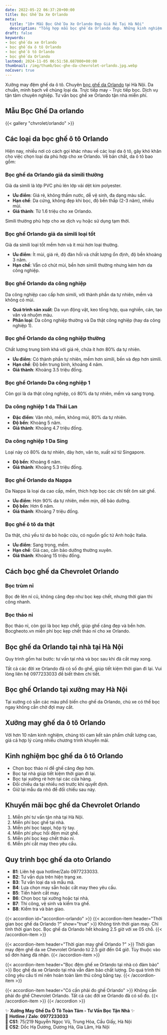 ```yaml
---
date: 2022-05-22 06:37:28+00:00
title: Bọc Ghế Da Xe Orlando
meta:
  title: "10+ Mẫu Bọc Ghế Da Xe Orlando Đẹp Giá Rẻ Tại Hà Nội"
  description: "Tổng hợp mẫu bọc ghế da Orlando đẹp. Những kinh nghiệm bọc ghế ô tô Orlando. Chương trình khuyến mãi bọc ghế Chevrolet Orlando. Bảng giá bọc ghế da xe Orlando."
draft: false
keywords:
- bọc ghế da xe Orlando
- bọc ghế da ô tô Orlando
- bọc ghế ô tô Orlando
- bọc ghế da Orlando
lastmod: 2024-11-05 06:51:58.687000+00:00
thumbnail: /img/thumb/boc-ghe-da-chevrolet-orlando.jpg.webp
noCover: true
---
```


Xưởng may đệm ghế da ô tô. Chuyên [bọc ghế da Orlando](https://bocgheoto.vn/chvrolet/boc-ghe-da-xe-orlando.html) tại Hà Nội. Da chuẩn, minh bạch về chủng loại da. Trực tiếp may - Trực tiếp bọc. Dịch vụ tận tâm chuyên nghiệp. Tư vấn bọc ghế xe Orlando tận nhà miễn phí.
## Mẫu Bọc Ghế Da orlando
{{< gallery "chvrolet/orlando" >}}
## Các loại da bọc ghế ô tô Orlando
Hiện nay, nhiều nơi có cách gọi khác nhau về các loại da ô tô, gây khó khăn cho việc chọn loại da phù hợp cho xe Orlando. Về bản chất, da ô tô bao gồm:

### Bọc ghế da Orlando giả da simili thường
Giả da simili là lớp PVC phủ lên lớp vải dệt kim polyester.

- **Ưu điểm**: Giá rẻ, không thấm nước, dễ vệ sinh, đa dạng màu sắc.
- **Hạn chế**: Da cứng, không đẹp khi bọc, độ bền thấp (2-3 năm), nhiều mùi.
- **Giá thành**: Từ 1.6 triệu cho xe Orlando.

Simili thường phù hợp cho xe dịch vụ hoặc sử dụng tạm thời.

### Bọc ghế Orlando giả da simili loại tốt
Giả da simili loại tốt mềm hơn và ít mùi hơn loại thường.

- **Ưu điểm**: Ít mùi, giá rẻ, độ đàn hồi và chất lượng ổn định, độ bền khoảng 3 năm.
- **Hạn chế**: Vẫn có chút mùi, bền hơn simili thường nhưng kém hơn da công nghiệp.

### Bọc ghế Orlando da công nghiệp
Da công nghiệp cao cấp hơn simili, với thành phần da tự nhiên, mềm và không có mùi.

- **Quá trình sản xuất**: Da vụn động vật, keo tổng hợp, qua nghiền, cán, tạo vân và nhuộm màu.
- **Phân loại**: Da công nghiệp thường và Da thật công nghiệp (hay da công nghiệp 1).

### Bọc ghế Orlando da công nghiệp thường
Chất lượng trung bình khá với giá rẻ, chứa ít hơn 80% da tự nhiên.

- **Ưu điểm**: Có thành phần tự nhiên, mềm hơn simili, bền và đẹp hơn simili.
- **Hạn chế**: Độ bền trung bình, khoảng 4 năm.
- **Giá thành**: Khoảng 3.5 triệu đồng.

### Bọc ghế Orlando Da công nghiệp 1
Còn gọi là da thật công nghiệp, có 80% da tự nhiên, mềm và sang trọng.

### Da công nghiệp 1 da Thái Lan
- **Đặc điểm**: Vân nhỏ, mềm, không mùi, 80% da tự nhiên.
- **Độ bền**: Khoảng 5 năm.
- **Giá thành**: Khoảng 4.7 triệu đồng.

### Da công nghiệp 1 Da Sing
Loại này có 80% da tự nhiên, dày hơn, vân to, xuất xứ từ Singapore.

- **Độ bền**: Khoảng 6 năm.
- **Giá thành**: Khoảng 5.3 triệu đồng.

### Bọc ghế Orlando da Nappa
Da Nappa là loại da cao cấp, mềm, thích hợp bọc các chi tiết ôm sát ghế.

- **Ưu điểm**: Hơn 90% da tự nhiên, mềm mịn, dễ bảo dưỡng.
- **Độ bền**: Hơn 6 năm.
- **Giá thành**: Khoảng 7 triệu đồng.

### Bọc ghế ô tô da thật
Da thật, chủ yếu từ da bò hoặc cừu, có nguồn gốc từ Anh hoặc Italia.

- **Ưu điểm**: Sang trọng, mềm.
- **Hạn chế**: Giá cao, cần bảo dưỡng thường xuyên.
- **Giá thành**: Khoảng 15 triệu đồng.

## Cách bọc ghế da Chevrolet Orlando

### Bọc trùm nỉ
Bọc đè lên nỉ cũ, không căng đẹp như bọc kẹp chết, nhưng thời gian thi công nhanh.

### Bọc tháo nỉ
Bọc tháo nỉ, còn gọi là bọc kẹp chết, giúp ghế căng đẹp và bền hơn. Bocgheoto.vn miễn phí bọc kẹp chết tháo nỉ cho xe Orlando.

## Bọc ghế da Orlando tại nhà tại Hà Nội
Quy trình gồm hai bước: tư vấn tại nhà và bọc sau khi đã cắt may xong.

Tất cả các đời xe Orlando đã có số đo ghế, giúp tiết kiệm thời gian đi lại. Vui lòng liên hệ 0977233033 để biết thêm chi tiết.

## Bọc ghế Orlando tại xưởng may Hà Nội
Tại xưởng có sẵn các màu phổ biến cho ghế da Orlando, chủ xe có thể bọc ngay không cần chờ đợi may cắt.

## Xưởng may ghế da ô tô Orlando
Với hơn 10 năm kinh nghiệm, chúng tôi cam kết sản phẩm chất lượng cao, giá cả hợp lý cùng nhiều chương trình khuyến mãi.

## Kinh nghiệm bọc ghế da ô tô Orlando
- Chọn bọc tháo nỉ để ghế căng đẹp hơn.
- Bọc tại nhà giúp tiết kiệm thời gian đi lại.
- Bọc tại xưởng rẻ hơn tại các cửa hàng.
- Đối chiếu da tại nhiều nơi trước khi quyết định.
- Giữ lại mẫu da nhỏ để đối chiếu sau này.

## Khuyến mãi bọc ghế da Chevrolet Orlando
1. Miễn phí tư vấn tận nhà tại Hà Nội.
2. Miễn phí bọc ghế tại nhà.
3. Miễn phí bọc tappi, hộp tỳ tay.
4. Miễn phí phục hồi đệm mút ghế.
5. Miễn phí bọc kẹp chết tháo nỉ.
6. Miễn phí cắt may theo yêu cầu.

## Quy trình bọc ghế da oto Orlando
- **B1**: Liên hệ qua hotline/Zalo 0977233033.
- **B2**: Tư vấn dựa trên hiện trạng xe.
- **B3**: Tư vấn loại da và mẫu mã.
- **B4**: Lựa chọn may sẵn hoặc cắt may theo yêu cầu.
- **B5**: Tiến hành cắt may.
- **B6**: Chọn bọc tại xưởng hoặc tại nhà.
- **B7**: Thi công, vệ sinh và kiểm tra ghế.
- **B8**: Kiểm tra và bàn giao.

{{< accordion id="accordion-orlando" >}}
  {{< accordion-item header="Thời gian bọc ghế da Orlando ?" show="true" >}}
    Không tính thời gian may. Chỉ tính thời gian bọc. Bọc ghế da Orlando hết khoảng 2.5 giờ với xe 05 chỗ.
  {{< /accordion-item >}}
  
  {{< accordion-item header="Thời gian may ghế Orlando ?" >}}
    Thời gian may đệm ghế da xe Chevrolet Orlando từ 2.5 giờ đến 04 giờ. Tùy thuộc vào số đơn hàng đã nhận.
  {{< /accordion-item >}}
  
  {{< accordion-item header="Bọc đệm ghế xe Orlando tại nhà có đảm bảo" >}}
    Bọc ghế da xe Orlando tại nhà vẫn đảm bảo chất lượng. Do quá trình thi công yêu cầu tỉ mỉ nên hoàn toàn làm thủ công bằng tay.
  {{< /accordion-item >}}
  
  {{< accordion-item header="Có cần phải đo ghế Orlando" >}}
    Không cần phải đo ghế Chevrolet Orlando. Tất cả các đời xe Orlando đã có số đo.
  {{< /accordion-item >}}
{{< /accordion >}}

✨ **Xưởng May Ghế Da Ô Tô Toàn Tâm - Tư Vấn Bọc Tận Nhà** ✨  
📱 **Hotline / Zalo**: **0977233033**  
📍 **CS1**: 75/219 Nguyễn Ngọc Vũ, Trung Hòa, Cầu Giấy, Hà Nội  
📍 **CS2**: Dốc Hạ Dương, Dương Hà, Gia Lâm, Hà Nội
